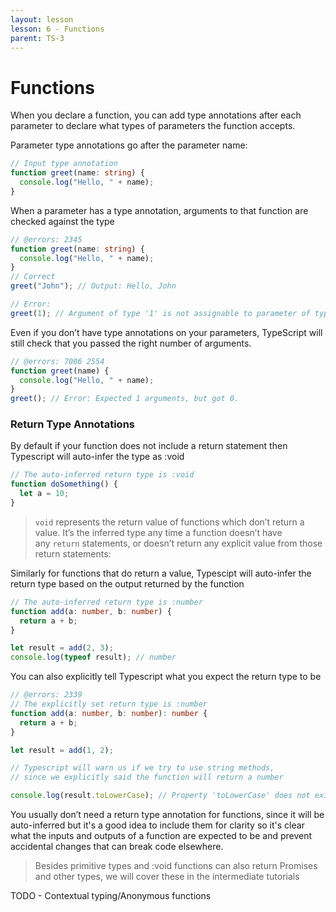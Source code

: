 ```yaml
---
layout: lesson
lesson: 6 - Functions
parent: TS-3
---
```


# Functions

When you declare a function, you can add type annotations after each parameter to declare what types of parameters the function accepts.

Parameter type annotations go after the parameter name:

```ts twoslash
// Input type annotation
function greet(name: string) {
  console.log("Hello, " + name);
}
```

When a parameter has a type annotation, arguments to that function are checked against the type

```ts twoslash
// @errors: 2345
function greet(name: string) {
  console.log("Hello, " + name);
}
// Correct
greet("John"); // Output: Hello, John

// Error:
greet(1); // Argument of type '1' is not assignable to parameter of type 'string'.
```

Even if you don’t have type annotations on your parameters, TypeScript will still check that you passed the right number of arguments.

```ts twoslash
// @errors: 7006 2554
function greet(name) {
  console.log("Hello, " + name);
}
greet(); // Error: Expected 1 arguments, but got 0.
```

### Return Type Annotations

By default if your function does not include a return statement then Typescript will auto-infer the type as :void

```ts twoslash
// The auto-inferred return type is :void
function doSomething() {
  let a = 10;
}
```

> `void` represents the return value of functions which don’t return a value. It’s the inferred type any time a function doesn’t have any `return` statements, or doesn’t return any explicit value from those return statements:

Similarly for functions that do return a value, Typescipt will auto-infer the return type based on the output returned by the function

```ts twoslash
// The auto-inferred return type is :number
function add(a: number, b: number) {
  return a + b;
}

let result = add(2, 3);
console.log(typeof result); // number
```

You can also explicitly tell Typescript what you expect the return type to be

```ts twoslash
// @errors: 2339
// The explicitly set return type is :number
function add(a: number, b: number): number {
  return a + b;
}

let result = add(1, 2);

// Typescript will warn us if we try to use string methods,
// since we explicitly said the function will return a number

console.log(result.toLowerCase); // Property 'toLowerCase' does not exist on type 'number'.
```

You usually don’t need a return type annotation for functions, since it will be auto-inferred but it's a good idea to include them for clarity so it's clear what the inputs and outputs of a function are expected to be and prevent accidental changes that can break code elsewhere.

> Besides primitive types and :void functions can also return Promises and other types, we will cover these in the intermediate tutorials

TODO - Contextual typing/Anonymous functions
